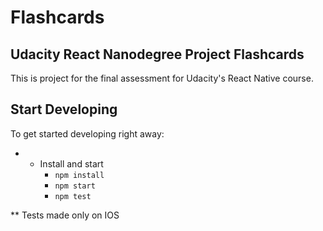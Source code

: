 # Flashcards
## Udacity React Nanodegree Project Flashcards


This is project for the final assessment for Udacity's React Native course.


## Start Developing

To get started developing right away:

* * Install and start
    - `npm install`
    - `npm start`
    - `npm test`


** Tests made only on IOS



